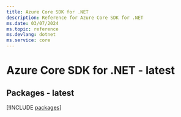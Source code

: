```yaml
---
title: Azure Core SDK for .NET
description: Reference for Azure Core SDK for .NET
ms.date: 03/07/2024
ms.topic: reference
ms.devlang: dotnet
ms.service: core
---
```

# Azure Core SDK for .NET - latest
## Packages - latest
[!INCLUDE [packages](core-index.md)]